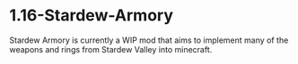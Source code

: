 # 1.16-Stardew-Armory
Stardew Armory is currently a WIP mod that aims to implement many of the weapons and rings from Stardew Valley into minecraft. 

